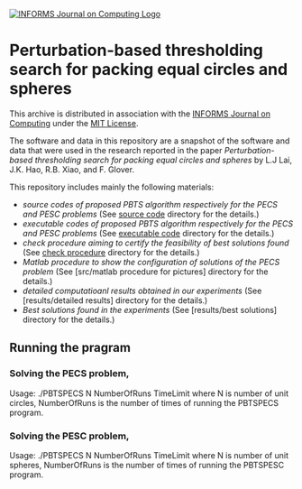 [![INFORMS Journal on Computing Logo](https://INFORMSJoC.github.io/logos/INFORMS_Journal_on_Computing_Header.jpg)](https://pubsonline.informs.org/journal/ijoc)

# Perturbation-based thresholding search for packing equal circles and spheres

This archive is distributed in association with the [INFORMS Journal on
Computing](https://pubsonline.informs.org/journal/ijoc) under the [MIT License](LICENSE).

The software and data in this repository are a snapshot of the software and data
that were used in the research reported in the paper _Perturbation-based thresholding search for packing equal circles and spheres_ by L.J Lai, J.K. Hao, R.B. Xiao, and F. Glover. 

This repository includes mainly the following materials: 
- _source codes of proposed PBTS algorithm respectively for the PECS and PESC problems_ (See [source code](src/source_code) directory for the details.)
- _executable codes of proposed PBTS algorithm respectively for the PECS and PESC problems_ (See [executable code](src/executable_code) directory for the details.)
- _check procedure aiming to certify the feasibility of best solutions found_ (See [check procedure](src/check_procedure) directory for the details.)
- _Matlab procedure to show the configuration of solutions of the PECS problem_ (See [src/matlab procedure for pictures] directory for the details.)
- _detailed computatioanl results obtained in our experiments_ (See [results/detailed results] directory for the details.)
- _Best solutions found in the experiments_ (See [results/best solutions] directory for the details.)

## Running the pragram

 ### Solving the PECS problem, 
Usage: 
./PBTSPECS   N   NumberOfRuns  TimeLimit
where N is number of unit circles, NumberOfRuns is the number of times of running the PBTSPECS program. 
 ### Solving the PESC problem,
Usage: 
./PBTSPECS   N   NumberOfRuns  TimeLimit
where N is number of unit spheres, NumberOfRuns is the number of times of running the PBTSPESC program. 
